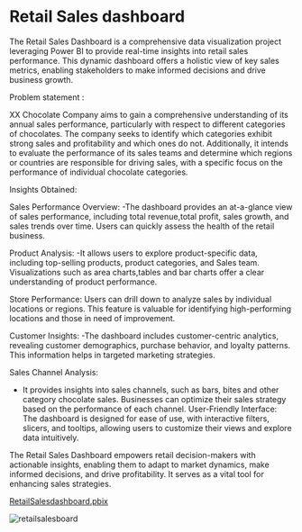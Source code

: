 # Retail Sales dashboard
 The Retail Sales Dashboard is a comprehensive data visualization project leveraging Power BI to provide real-time insights into retail sales performance. This dynamic dashboard offers a holistic view of key sales metrics, enabling stakeholders to make informed decisions and drive business growth.  

 Problem statement :
 

XX Chocolate Company aims to gain a comprehensive understanding of its annual sales performance, particularly with respect to different categories of chocolates. The company seeks to identify which categories exhibit strong sales and profitability and which ones do not. Additionally, it intends to evaluate the performance of its sales teams and determine which regions or countries are responsible for driving sales, with a specific focus on the performance of individual chocolate categories.

Insights Obtained:


 Sales Performance Overview:
 -The dashboard provides an at-a-glance view of sales performance, including total revenue,total profit, sales growth, and sales trends over time. Users can quickly assess the health of the retail business.
   
Product Analysis:
-It allows users to explore product-specific data, including top-selling products, product categories, and Sales team. Visualizations such as area charts,tables  and bar charts offer a clear understanding of product performance.

Store Performance: 
Users can drill down to analyze sales by individual  locations or regions. This feature is valuable for identifying high-performing locations and those in need of improvement. 

Customer Insights: 
-The dashboard includes customer-centric analytics, revealing customer demographics, purchase behavior, and loyalty patterns. This information helps in targeted marketing strategies. 

Sales Channel Analysis:
- It provides insights into sales channels, such as bars, bites and other category chocolate sales. Businesses can optimize their sales strategy based on the performance of each channel. 
User-Friendly Interface: 
The dashboard is designed for ease of use, with interactive filters, slicers, and tooltips, allowing users to customize their views and explore data intuitively. 

The Retail Sales Dashboard empowers retail decision-makers with actionable insights, enabling them to adapt to market dynamics, make informed  decisions, and drive profitability. It serves as a vital tool for enhancing sales strategies.


[RetailSalesdashboard.pbix](https://github.com/deekshiswamy24/Retail-Sales-dashboard/blob/main/RetailSalesdashboard.pbix)




![retailsalesboard](https://github.com/deekshiswamy24/Retail-Sales-dashboard/assets/94545024/2eda5ef1-b810-445b-acde-b255e24931e4)

